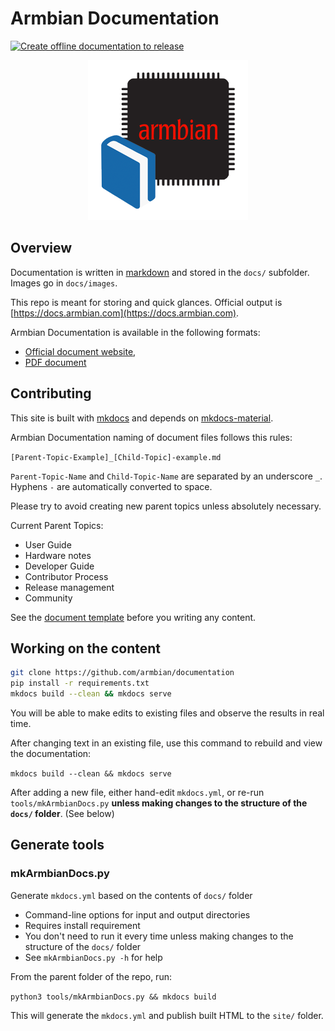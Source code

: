 # Armbian Documentation

[![Create offline documentation to release](https://github.com/armbian/documentation/actions/workflows/release.yaml/badge.svg)](https://github.com/armbian/documentation/actions/workflows/release.yaml)

<p align="center">
  <a target="_blank" href="https://docs.armbian.com">
    <img alt="logo" src="./docs/images/logo.png">
  </a>
</p>

## Overview

Documentation is written in [markdown](https://www.markdownguide.org/basic-syntax/) and stored in the `docs/` subfolder.  Images go in `docs/images`.

This repo is meant for storing and quick glances.  Official output is [https://docs.armbian.com](https://docs.armbian.com).

Armbian Documentation is available in the following formats:

* [Official document website](https://docs.armbian.com),
* [PDF document](https://github.com/armbian/documentation/raw/master/document.pdf)

## Contributing

This site is built with [mkdocs](https://github.com/mkdocs/mkdocs/) and depends on [mkdocs-material](https://github.com/squidfunk/mkdocs-material).

Armbian Documentation naming of document files follows this rules:

`[Parent-Topic-Example]_[Child-Topic]-example.md`

`Parent-Topic-Name` and `Child-Topic-Name` are separated by an underscore `_`.  Hyphens `-` are automatically converted to space.

Please try to avoid creating new parent topics unless absolutely necessary.

Current Parent Topics:

* User Guide
* Hardware notes
* Developer Guide
* Contributor Process
* Release management
* Community

See the [document template](.github/DOCUMENT_TEMPLATE.md) before you writing any content.

## Working on the content

```bash
git clone https://github.com/armbian/documentation
pip install -r requirements.txt
mkdocs build --clean && mkdocs serve
```

You will be able to make edits to existing files and observe the results in real time.

After changing text in an existing file, use this command to rebuild and view the documentation:

`mkdocs build --clean && mkdocs serve`

After adding a new file, either hand-edit `mkdocs.yml`, or re-run `tools/mkArmbianDocs.py` **unless making changes to the structure of the `docs/` folder**. (See below)

## Generate tools

### mkArmbianDocs.py
Generate `mkdocs.yml` based on the contents of `docs/` folder

* Command-line options for input and output directories
* Requires install requirement
* You don't need to run it every time unless making changes to the structure of the `docs/` folder
* See `mkArmbianDocs.py -h` for help

From the parent folder of the repo, run:

`python3 tools/mkArmbianDocs.py && mkdocs build`

This will generate the `mkdocs.yml` and publish built HTML to the `site/` folder.
